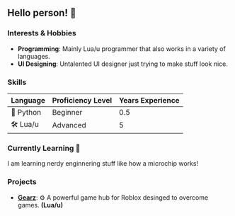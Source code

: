 ## Hello person! 👋

### Interests & Hobbies
* **Programming**: Mainly Lua/u programmer that also works in a variety of languages.
* **UI Designing**: Untalented UI designer just trying to make stuff look nice.

### Skills
| Language          | Proficiency Level | Years Experience   |
|-------------------|-------------------|--------------------|
| 🐍 Python         | Beginner          | 0.5                |
| 🛠️ Lua/u          | Advanced          | 5                  |

### Currently Learning 📖
I am learning nerdy enginnering stuff like how a microchip works!

### Projects
* **[Gearz](https://github.com/Tropxzz/Gearz-)**: ⚙️ A powerful game hub for Roblox desinged to overcome games. **(Lua/u)**
